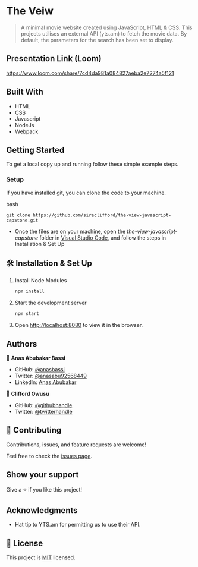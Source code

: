 # The Veiw

> A minimal movie website created using JavaScript, HTML & CSS. This projects utilises an external API (yts.am) to fetch the movie data. By default, the parameters for the search has been set to display.

## Presentation Link (Loom)
https://www.loom.com/share/7cd4da981a084827aeba2e7274a5f121

## Built With

- HTML
- CSS
- Javascript
- NodeJs
- Webpack

## Getting Started
To get a local copy up and running follow these simple example steps.

### Setup
If you have installed git, you can clone the code to your machine.

bash
```
git clone https://github.com/sireclifford/the-view-javascript-capstone.git
```

- Once the files are on your machine, open the _the-view-javascript-capstone_ folder in [Visual Studio Code](https://code.visualstudio.com/), and follow the steps in Installation & Set Up

## 🛠 Installation & Set Up

1. Install Node Modules

   ```sh
   npm install

2. Start the development server

   ```sh
   npm start   

3. Open [http://localhost:8080](http://localhost:8080) to view it in the browser.


## Authors

👤 **Anas Abubakar Bassi**

- GitHub: [@anasbassi](https://github.com/anasbassi)
- Twitter: [@anasabu92568449](https://twitter.com/anasabu92568449)
- LinkedIn: [Anas Abubakar](https://linkedin.com/in/anas-abubakar-7b352722b)

👤 **Clifford Owusu**

- GitHub: [@githubhandle](https://github.com/sireclifford)
- Twitter: [@twitterhandle](https://twitter.com/sireclifford)

## 🤝 Contributing

Contributions, issues, and feature requests are welcome!

Feel free to check the [issues page](../../issues/).

## Show your support

Give a ⭐️ if you like this project!

## Acknowledgments

- Hat tip to YTS.am for permitting us to use their API.

## 📝 License

This project is [MIT](./MIT.md) licensed.
